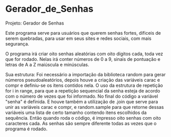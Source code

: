 # Gerador_de_Senhas
Projeto: Gerador de Senhas

Este programa serve para usuários que querem senhas fortes, dificeis de serem quebradas, para usar em seus sites e redes sociais, com mais segurança.

O programa irá criar oito senhas aleatórias com oito dígitos cada, toda vez que for rodado. Nelas irá conter números de 0 a 9, sinais de pontuação e letras de A a Z maiúscula e minúsculas.

Sua estrutura:  Foi necessário a importação da biblioteca random para gerar números pseudoaleatórios, depois houve a criação das variáveis carac e compr e definiu-se os itens contidos nela.
               O uso da estrutura de repetição for i in range, para que a repetição sequencial da senha esteja de acordo com o número de vezes que foi informado.
               No final do código a variável "senha" é definida. E houve também a utilização de .join que serve para unir as variáveis carac e compr, e random.sample para que retorne dessas variáveis uma lista de certo tamanho contendo itens escolhidos da sequência. 
               Então quando roda o código, é impresso oito senhas com oito caracteres cada.  As senhas são sempre diferente todas as vezes que o programa é rodado.
